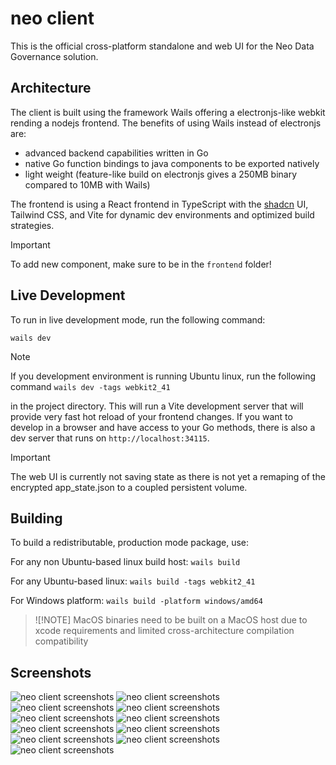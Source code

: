 # neo client

This is the official cross-platform standalone and web UI for the Neo Data Governance solution.

## Architecture

The client is built using the framework Wails offering a electronjs-like webkit rending a nodejs frontend. The benefits of using Wails instead of electronjs are:

- advanced backend capabilities written in Go
- native Go function bindings to java components to be exported natively
- light weight (feature-like build on electronjs gives a 250MB binary compared to 10MB with Wails)

The frontend is using a React frontend in TypeScript with the [shadcn](https://ui.shadcn.com/) UI, Tailwind CSS, and Vite for dynamic dev environments and optimized build strategies.

> [!IMPORTANT]
> To add new component, make sure to be in the ```frontend``` folder!

## Live Development

To run in live development mode, run the following command:

```
wails dev
```

> [!NOTE]
> If you development environment is running Ubuntu linux, run the following command ```wails dev -tags webkit2_41```


in the project directory. This will run a Vite development server that will provide very fast hot reload of your frontend changes.
If you want to develop in a browser and have access to your Go methods, there is also a dev server that runs on
```http://localhost:34115```.

> [!IMPORTANT]
> The web UI is currently not saving state as there is not yet a remaping of the encrypted app_state.json to a coupled persistent volume.


## Building

To build a redistributable, production mode package, use:

For any non Ubuntu-based linux build host:
```wails build```

For any Ubuntu-based linux:
```wails build -tags webkit2_41```

For Windows platform:
```wails build -platform windows/amd64```

> ![!NOTE]
> MacOS binaries need to be built on a MacOS host due to xcode requirements and limited cross-architecture compilation compatibility

## Screenshots

![neo client screenshots](../../../images/Screenshot%20from%202025-08-19%2002-27-02.png)
![neo client screenshots](../../../images/Screenshot%20from%202025-08-19%2002-27-46.png)
![neo client screenshots](../../../images/Screenshot%20from%202025-08-19%2002-27-58.png)
![neo client screenshots](../../../images/Screenshot%20from%202025-08-19%2002-28-11.png)
![neo client screenshots](../../../images/Screenshot%20from%202025-08-19%2002-29-21.png)
![neo client screenshots](../../../images/Screenshot%20from%202025-08-19%2002-29-36.png)
![neo client screenshots](../../../images/Screenshot%20from%202025-08-19%2002-29-54.png)
![neo client screenshots](../../../images/Screenshot%20from%202025-08-19%2002-30-11.png)
![neo client screenshots](../../../images/Screenshot%20from%202025-08-19%2002-30-28.png)
![neo client screenshots](../../../images/Screenshot%20from%202025-08-19%2002-34-05.png)
![neo client screenshots](../../../images/Screenshot%20from%202025-08-19%2002-34-16.png)
